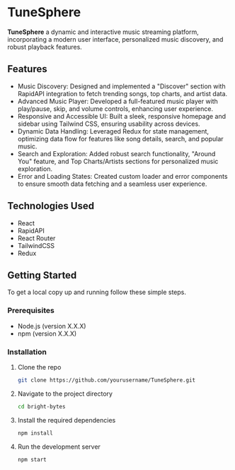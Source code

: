 # TuneSphere

**TuneSphere** a dynamic and interactive music streaming platform, incorporating a modern user interface, personalized music discovery, and robust playback features.

## Features

- Music Discovery: Designed and implemented a "Discover" section with RapidAPI integration to fetch trending songs, top charts, and artist data.
- Advanced Music Player: Developed a full-featured music player with play/pause, skip, and volume controls, enhancing user experience.
- Responsive and Accessible UI: Built a sleek, responsive homepage and sidebar using Tailwind CSS, ensuring usability across devices.
- Dynamic Data Handling: Leveraged Redux for state management, optimizing data flow for features like song details, search, and popular music.
- Search and Exploration: Added robust search functionality, "Around You" feature, and Top Charts/Artists sections for personalized music exploration.
- Error and Loading States: Created custom loader and error components to ensure smooth data fetching and a seamless user experience.

## Technologies Used

- React
- RapidAPI
- React Router
- TailwindCSS
- Redux

## Getting Started

To get a local copy up and running follow these simple steps.

### Prerequisites

- Node.js (version X.X.X)
- npm (version X.X.X)

### Installation

1. Clone the repo
   ```bash
   git clone https://github.com/yourusername/TuneSphere.git

2. Navigate to the project directory
    ```bash
    cd bright-bytes

3. Install the required dependencies
    ```bash
    npm install

4. Run the development server
    ```bash
    npm start


